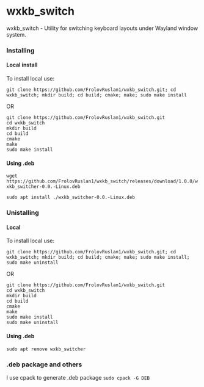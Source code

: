 # wxkb_switch
wxkb_switch - Utility for switching keyboard layouts under Wayland window system.

### Installing 

#### Local install
To install local use:
```
git clone https://github.com/FrolovRuslan1/wxkb_switch.git; cd wxkb_switch; mkdir build; cd build; cmake; make; sudo make install
```
OR
```
git clone https://github.com/FrolovRuslan1/wxkb_switch.git 
cd wxkb_switch
mkdir build
cd build
cmake
make
sudo make install
```
#### Using .deb
`wget https://github.com/FrolovRuslan1/wxkb_switch/releases/download/1.0.0/wxkb_switcher-0.0.-Linux.deb`

`sudo apt install ./wxkb_switcher-0.0.-Linux.deb`

### Unistalling
#### Local
To install local use:
```
git clone https://github.com/FrolovRuslan1/wxkb_switch.git; cd wxkb_switch; mkdir build; cd build; cmake; make; sudo make install; sudo make uninstall
```
OR
```
git clone https://github.com/FrolovRuslan1/wxkb_switch.git 
cd wxkb_switch
mkdir build
cd build
cmake
make
sudo make install
sudo make uninstall
```

#### Using .deb
`sudo apt remove wxkb_switcher`


### .deb package and others
I use cpack to generate .deb package
`sudo cpack -G DEB`
